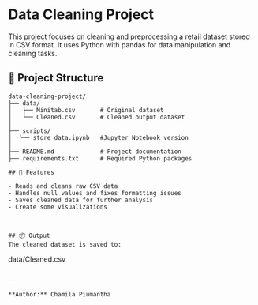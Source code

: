 # Data Cleaning Project

This project focuses on cleaning and preprocessing a retail dataset stored in CSV format. It uses Python with pandas for data manipulation and cleaning tasks.

## 📁 Project Structure

```
data-cleaning-project/
├── data/
│   ├── Minitab.csv       # Original dataset
│   └── Cleaned.csv       # Cleaned output dataset
│
├── scripts/
│  └── store_data.ipynb   #Jupyter Notebook version
│
├── README.md             # Project documentation
├── requirements.txt      # Required Python packages

## 🔧 Features

- Reads and cleans raw CSV data
- Handles null values and fixes formatting issues
- Saves cleaned data for further analysis
- Create some visualizations



## 📦 Output
The cleaned dataset is saved to:
```
data/Cleaned.csv
```

---

**Author:** Chamila Piumantha
